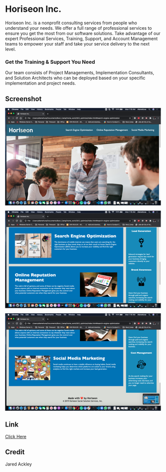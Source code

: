 # Horiseon Inc.


Horiseon Inc. is a nonprofit consulting services from people who understand your needs. We offer a full range of professional services to ensure you get the most from our software solutions. Take advantage of our expert Professional Services, Training, Support, and Account Management teams to empower your staff and take your service delivery to the next level.

### Get the Training & Support You Need

Our team consists of Project Managements, Implementation Consultants, and Solution Architects who can be deployed based on your specific implementation and project needs.

## Screenshot

![Top front page screenshot](./assets/images/Front_page_1.png)

![Middle front page screenshot](./assets/images/Front_page_2.png)

![bottom front page screenshot](./assets/images/Front_page_3.png)

## Link

[Click Here](https://afam-26.github.io/SEO_home_work/)

## Credit

Jared Ackley 


